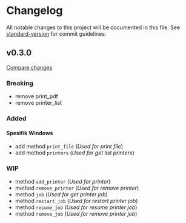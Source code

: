 # Changelog

All notable changes to this project will be documented in this file. See [standard-version](https://github.com/conventional-changelog/standard-version) for commit guidelines.

## v0.3.0
[Compare changes](https://github.com/alfianlensundev/tauri-plugin-printer/compare/v0.2.6...v0.3.0)

### Breaking
- remove print_pdf
- remove printer_list

### Added

#### Spesifik Windows
- add method `print_file` (*Used for print file*)
- add method `printers` (*Used for get list printers*)  



### WIP
- method `add_printer` (*Used for printer*)
- method `remove_printer` (*Used for remove printer*)
- method `job` (*Used for get printer job*)
- method `restart_job` (*Used for restart printer job*)
- method `resume_job` (*Used for resume printer job*)
- method `remove_job` (*Used for remove printer job*)
